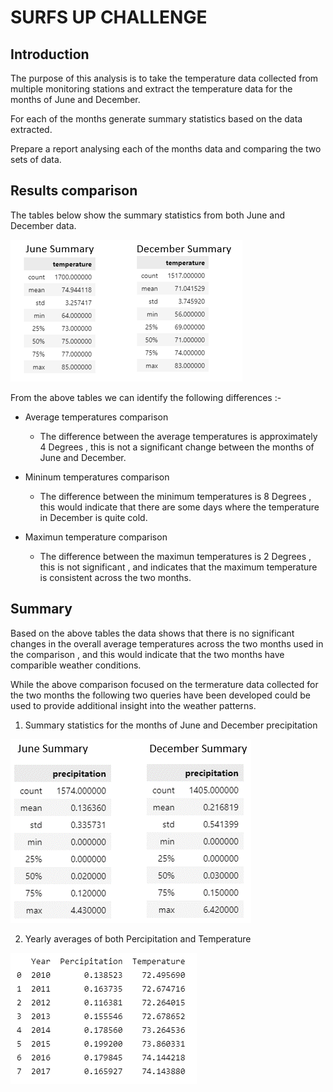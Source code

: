 # SURFS UP CHALLENGE
  
## Introduction
  
The purpose of this analysis is to take the temperature data collected from multiple monitoring stations and extract the temperature data for the months of June and December.
  
For each of the months generate summary statistics based on the data extracted.

Prepare a report analysing each of the months data and comparing the two sets of data.

## Results comparison 

The tables below show the summary statistics from both June and December data.

![Image of June and December Summary](/resources/June_December_summary.PNG)

From the above tables we can identify the following differences :- 

+ Average temperatures comparison
  + The difference between the average temperatures is approximately 4 Degrees , this is not a significant change between the months of June and December.

+ Mininum temperatures comparison
  + The difference between the minimum temperatures is 8 Degrees , this would indicate that there are some days where the temperature in December is quite cold.

+ Maximun temperature comparison
  + The difference between the maximun temperatures is 2 Degrees , this is not significant , and indicates that the maximum temperature is consistent across the two months.

## Summary

Based on the above tables the data shows that there is no significant changes in the overall average temperatures across the two months used in the comparison , and this would indicate that the two months have comparible weather conditions.

While the above comparison focused on the termerature data collected for the two months the following two queries have been developed could be used to provide additional insight into the weather patterns.

1) Summary statistics for the months of June and December precipitation 

![Image of June and December Precipitation_Summary](/resources/June_December_Precipitation_summary.png)

2) Yearly averages of both Percipitation and Temperature

![By_Year_Percipitation_Temperature](/resources/By_Year_Percipitation_Temperature.png)
